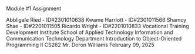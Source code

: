Module #1 Assignment 

Abbligale Ried - ID#2301010638
Kwame Harriott - ID#2301011566
Shamoy Shae -  ID#2201011505
Ricardo Wright - ID#2201010833
Vocational Training Development Institute
School of Applied Technology
Information and Communication Technology Department 
Introduction to Object-Oriented Programming II CS262
Mr. Doron Williams 
February 09, 2025
